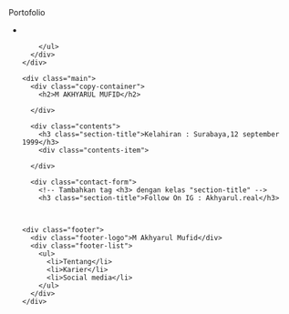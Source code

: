 <!DOCTYPE html>
<html>
  <head>
    <meta charset="utf-8">
    <title>Progate</title>
    <link rel="stylesheet" href="stylesheet.css">
  </head>
  <body>
    <div class="header">
      <div class="header-logo">Portofolio</div>
      <div class="header-list">
        <ul>
          <li></li>
          
        </ul>
      </div>
    </div>

    <div class="main">
      <div class="copy-container">
        <h2>M AKHYARUL MUFID</h2>
     
      </div>
      
      <div class="contents">
        <h3 class="section-title">Kelahiran : Surabaya,12 september 1999</h3>
        <div class="contents-item">
          
      </div>
      
      <div class="contact-form">
        <!-- Tambahkan tag <h3> dengan kelas "section-title" -->
        <h3 class="section-title">Follow On IG : Akhyarul.real</h3>
        
        

    <div class="footer">
      <div class="footer-logo">M Akhyarul Mufid</div>
      <div class="footer-list">
        <ul>
          <li>Tentang</li>
          <li>Karier</li>
          <li>Social media</li>
        </ul>
      </div>
    </div>
  </body>
   
